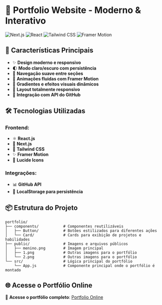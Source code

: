 
# 🌟 **Portfolio Website - Moderno & Interativo**

![Next.js](https://img.shields.io/badge/Next.js-black?style=for-the-badge&logo=next.js&logoColor=white)
![React](https://img.shields.io/badge/React-61DAFB?style=for-the-badge&logo=react&logoColor=black)
![Tailwind CSS](https://img.shields.io/badge/Tailwind_CSS-38B2AC?style=for-the-badge&logo=tailwind-css&logoColor=white)
![Framer Motion](https://img.shields.io/badge/Framer_Motion-0055FF?style=for-the-badge&logo=framer&logoColor=white)

## 🚀 **Características Principais**

- ✨ **Design moderno e responsivo**
- 🌓 **Modo claro/escuro com persistência**
- 🎯 **Navegação suave entre seções**
- 💫 **Animações fluidas com Framer Motion**
- 🎨 **Gradientes e efeitos visuais dinâmicos**
- 📱 **Layout totalmente responsivo**
- 🔄 **Integração com API do GitHub**

## 🛠️ **Tecnologias Utilizadas**

### **Frontend:**
- ⚛️ **React.js**
- 🔄 **Next.js**
- 🎨 **Tailwind CSS**
- ✨ **Framer Motion**
- 🎯 **Lucide Icons**

### **Integrações:**
- 📊 **GitHub API**
- 💾 **LocalStorage para persistência**

## 📦 **Estrutura do Projeto**

```text
portfolio/
├── components/           # Componentes reutilizáveis
│   ├── Button/           # Botões estilizados para diferentes ações
│   └── Card/             # Cards para exibição de projetos e habilidades
├── public/               # Imagens e arquivos públicos
│   ├── menino.png        # Imagem principal
│   ├── 1.png             # Outras imagens para o portfólio
│   └── 2.png             # Outras imagens para o portfólio
└── src/                  # Lógica principal do portfólio
    └── App.js            # Componente principal onde o portfólio é montado
```

## 🌐 **Acesse o Portfólio Online**

🔗 **Acesse o portfólio completo**: [Portfolio Online](https://portifolio-andre-junior.netlify.app)

